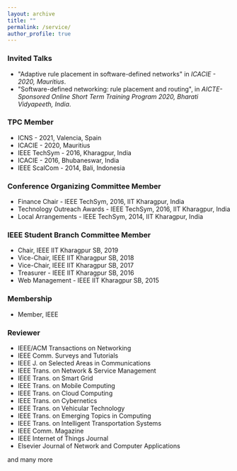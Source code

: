 ```yaml
---
layout: archive
title: ""
permalink: /service/
author_profile: true
---
```


<h3>Invited Talks</h3>

* "Adaptive rule placement in software-defined networks" in <i>ICACIE - 2020, Mauritius</i>.
* "Software-defined networking: rule placement and routing", in <i>AICTE-Sponsored Online Short Term Training Program 2020, Bharati Vidyapeeth, India</i>.


<h3>TPC Member</h3>

* ICNS - 2021, Valencia, Spain
* ICACIE - 2020, Mauritius
* IEEE TechSym - 2016, Kharagpur, India
* ICACIE - 2016, Bhubaneswar, India
* IEEE ScalCom - 2014, Bali, Indonesia


<h3>Conference Organizing Committee Member</h3>

* Finance Chair - IEEE TechSym, 2016, IIT Kharagpur, India
* Technology Outreach Awards - IEEE TechSym, 2016, IIT Kharagpur, India
* Local Arrangements - IEEE TechSym, 2014, IIT Kharagpur, India


<h3>IEEE Student Branch Committee Member</h3>

* Chair, IEEE IIT Kharagpur SB, 2019
* Vice-Chair, IEEE IIT Kharagpur SB, 2018
* Vice-Chair, IEEE IIT Kharagpur SB, 2017
* Treasurer - IEEE IIT Kharagpur SB, 2016
* Web Management - IEEE IIT Kharagpur SB, 2015


<h3>Membership</h3>

* Member, IEEE


<h3>Reviewer</h3>

* IEEE/ACM Transactions on Networking
* IEEE Comm. Surveys and Tutorials
* IEEE J. on Selected Areas in Communications
* IEEE Trans. on Network & Service Management
* IEEE Trans. on Smart Grid
* IEEE Trans. on Mobile Computing
* IEEE Trans. on Cloud Computing
* IEEE Trans. on Cybernetics
* IEEE Trans. on Vehicular Technology
* IEEE Trans. on Emerging Topics in Computing
* IEEE Trans. on Intelligent Transportation Systems
* IEEE Comm. Magazine
* IEEE Internet of Things Journal
* Elsevier Journal of Network and Computer Applications

and many more

